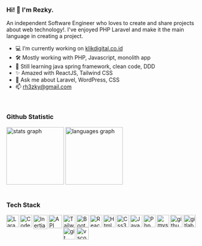 ### Hi! 👋 I'm Rezky. 
An independent Software Engineer who loves to create and share projects about web technology!. I've enjoyed PHP Laravel and make it the main language in creating a project.

- 💻 I’m currently working on [klikdigital.co.id](https://klikdigital.co.id/)
- 🛠  Mostly working with PHP, Javascript, monolith app
- 🌱 Still learning java spring framework, clean code, DDD
- ✨ Amazed with ReactJS, Tailwind CSS
- 💬 Ask me about Laravel, WordPress, CSS
- 📫 rh3zky@gmail.com

<br/>

### Github Statistic
<div align="left">
  <img src="https://github-readme-stats.vercel.app/api?hide_title=false&hide_rank=false&show_icons=true&include_all_commits=true&count_private=true&disable_animations=false&locale=en&hide_border=false&username=rezkyrere" height="150" alt="stats graph"  />
  <img src="https://github-readme-stats.vercel.app/api/top-langs?locale=en&hide_title=false&layout=compact&card_width=320&langs_count=5&hide_border=false&username=rezkyrere" height="150" alt="languages graph"  />
</div>

<br/>
 
### Tech Stack
<p align="left">
<a href="#"><img align="left" alt="Laravel" title="Laravel" width="32px" src="https://ik.imagekit.io/txrzakrd4/rdev-icon-stack/laravel.svg" /></a>
<a href="#"><img align="left" alt="Codeigniter" title="Codeigniter" width="32px" src="https://ik.imagekit.io/txrzakrd4/rdev-icon-stack/codeigniter.svg" /></a>
<a href="#"><img align="left" alt="InertiaJS" title="InertiaJS" width="37px" src="https://ik.imagekit.io/txrzakrd4/rdev-icon-stack/inertia.svg" /></a>
<a href="#"><img align="left" alt="API" title="API" width="35px" src="https://ik.imagekit.io/txrzakrd4/rdev-icon-stack/api.svg" /></a>
<a href="#"><img align="left" alt="Tailwind" title="Tailwind" width="32px" src="https://ik.imagekit.io/txrzakrd4/rdev-icon-stack/tailwind.svg" /></a>
<a href="#"><img align="left" alt="Bootstrap" title="Bootstrap" width="32px" src="https://ik.imagekit.io/txrzakrd4/rdev-icon-stack/bootstrap.svg" /></a>
<a href="#"><img align="left" alt="ReactJS" title="ReactJS" width="32px" src="https://ik.imagekit.io/txrzakrd4/rdev-icon-stack/reactjs.svg" /></a>
<a href="#"><img align="left" alt="Html5" title="Html5" width="32px" src="https://ik.imagekit.io/txrzakrd4/rdev-icon-stack/html5.svg" /></a>
<a href="#"><img align="left" alt="Css3" title="Css3" width="32px" src="https://ik.imagekit.io/txrzakrd4/rdev-icon-stack/css3.svg" /></a> 
<a href="#"><img align="left" alt="Javascrtip" title="Javascrtip" width="32px" src="https://ik.imagekit.io/txrzakrd4/rdev-icon-stack/javascript.svg" /></a>
<a href="#"><img align="left" alt="Php" title="Php" width="32px" src="https://ik.imagekit.io/txrzakrd4/rdev-icon-stack/php.svg" /></a>
<a href="#"><img align="left" alt="mysql" title="mysql" width="32px" src="https://ik.imagekit.io/txrzakrd4/rdev-icon-stack/mysql.svg" /></a>
<a href="#"><img align="left" alt="github" title="github" width="32px" src="https://ik.imagekit.io/txrzakrd4/rdev-icon-stack/github.svg" /></a>
<a href="#"><img align="left" alt="gitlab" title="gitlab" width="32px" src="https://ik.imagekit.io/txrzakrd4/rdev-icon-stack/gitlab.svg" /></a>
<a href="#"><img align="left" alt="git" title="git" width="32px" src="https://ik.imagekit.io/txrzakrd4/rdev-icon-stack/git.svg" /></a>
<a href="#"><img align="left" alt="vscode" title="vscode" width="32px" src="https://ik.imagekit.io/txrzakrd4/rdev-icon-stack/vscode.svg" /></a>
</p>
